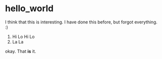 # hello_world
I think that this is interesting. I have done this before, but forgot everything.
:)  

1. Hi Lo Hi Lo
2. La La  

okay. That **is** it.
